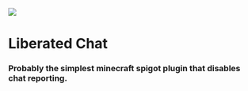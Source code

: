 [![](https://cdn.jsdelivr.net/npm/@intergrav/devins-badges@3/assets/cozy/available/github_vector.svg)](https://github.com/Blayung/liberated-chat)

# Liberated Chat
### Probably the simplest minecraft spigot plugin that disables chat reporting.
